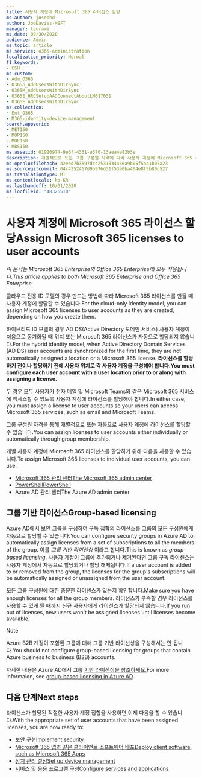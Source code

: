 ```yaml
---
title: 사용자 계정에 Microsoft 365 라이선스 할당
ms.author: josephd
author: JoeDavies-MSFT
manager: laurawi
ms.date: 09/30/2020
audience: Admin
ms.topic: article
ms.service: o365-administration
localization_priority: Normal
f1.keywords:
- CSH
ms.custom:
- Adm_O365
- O365p_AddUsersWithDirSync
- O365M_AddUsersWithDirSync
- O365E_HRCSetupAADConnectAboutLM617031
- O365E_AddUsersWithDirSync
ms.collection:
- Ent_O365
- M365-identity-device-management
search.appverid:
- MET150
- MOP150
- MOE150
- MBS150
ms.assetid: 01920974-9e6f-4331-a370-13aea4e82b3e
description: 개별적으로 또는 그룹 구성원 자격에 따라 사용자 계정에 Microsoft 365 라이선스를 할당하는 방법을 설명 합니다.
ms.openlocfilehash: a2eed7b3597dcc2531834456a9b05f5aa1b07a23
ms.sourcegitcommit: 04c4252457d9b976d31f53e0ba404e8f5b80d527
ms.translationtype: MT
ms.contentlocale: ko-KR
ms.lasthandoff: 10/01/2020
ms.locfileid: "48326510"
---
```

# <a name="assign-microsoft-365-licenses-to-user-accounts"></a><span data-ttu-id="e110d-103">사용자 계정에 Microsoft 365 라이선스 할당</span><span class="sxs-lookup"><span data-stu-id="e110d-103">Assign Microsoft 365 licenses to user accounts</span></span>

<span data-ttu-id="e110d-104">*이 문서는 Microsoft 365 Enterprise와 Office 365 Enterprise에 모두 적용됩니다.*</span><span class="sxs-lookup"><span data-stu-id="e110d-104">*This article applies to both Microsoft 365 Enterprise and Office 365 Enterprise.*</span></span>

<span data-ttu-id="e110d-105">클라우드 전용 ID 모델의 경우 만드는 방법에 따라 Microsoft 365 라이선스를 만들 때 사용자 계정에 할당할 수 있습니다.</span><span class="sxs-lookup"><span data-stu-id="e110d-105">For the cloud-only identity model, you can assign Microsoft 365 licenses to user accounts as they are created, depending on how you create them.</span></span>

<span data-ttu-id="e110d-106">하이브리드 ID 모델의 경우 AD DS(Active Directory 도메인 서비스) 사용자 계정이 처음으로 동기화될 때 위치 또는 Microsoft 365 라이선스가 자동으로 할당되지 않습니다.</span><span class="sxs-lookup"><span data-stu-id="e110d-106">For the hybrid identity model, when Active Directory Domain Services (AD DS) user accounts are synchronized for the first time, they are not automatically assigned a location or a Microsoft 365 license.</span></span> <span data-ttu-id="e110d-107">**라이선스를 할당하기 전이나 할당하기 전에 사용자 위치로 각 사용자 계정을 구성해야 합니다.**</span><span class="sxs-lookup"><span data-stu-id="e110d-107">**You must configure each user account with a user location prior to or along with assigning a license.**</span></span>

<span data-ttu-id="e110d-108">두 경우 모두 사용자가 전자 메일 및 Microsoft Teams와 같은 Microsoft 365 서비스에 액세스할 수 있도록 사용자 계정에 라이선스를 할당해야 합니다.</span><span class="sxs-lookup"><span data-stu-id="e110d-108">In either case, you must assign a license to user accounts so your users can access Microsoft 365 services, such as email and Microsoft Teams.</span></span>

<span data-ttu-id="e110d-109">그룹 구성원 자격을 통해 개별적으로 또는 자동으로 사용자 계정에 라이선스를 할당할 수 있습니다.</span><span class="sxs-lookup"><span data-stu-id="e110d-109">You can assign licenses to user accounts either individually or automatically through group membership.</span></span>

<span data-ttu-id="e110d-110">개별 사용자 계정에 Microsoft 365 라이선스를 할당하기 위해 다음을 사용할 수 있습니다.</span><span class="sxs-lookup"><span data-stu-id="e110d-110">To assign Microsoft 365 licenses to individual user accounts, you can use:</span></span>

- [<span data-ttu-id="e110d-111">Microsoft 365 관리 센터</span><span class="sxs-lookup"><span data-stu-id="e110d-111">The Microsoft 365 admin center</span></span>](https://docs.microsoft.com/microsoft-365/admin/manage/assign-licenses-to-users)
- [<span data-ttu-id="e110d-112">PowerShell</span><span class="sxs-lookup"><span data-stu-id="e110d-112">PowerShell</span></span>](assign-licenses-to-user-accounts-with-microsoft-365-powershell.md)
- <span data-ttu-id="e110d-113">Azure AD 관리 센터</span><span class="sxs-lookup"><span data-stu-id="e110d-113">The Azure AD admin center</span></span>

## <a name="group-based-licensing"></a><span data-ttu-id="e110d-114">그룹 기반 라이선스</span><span class="sxs-lookup"><span data-stu-id="e110d-114">Group-based licensing</span></span>

<span data-ttu-id="e110d-115">Azure AD에서 보안 그룹을 구성하여 구독 집합의 라이선스를 그룹의 모든 구성원에게 자동으로 할당할 수 있습니다.</span><span class="sxs-lookup"><span data-stu-id="e110d-115">You can configure security groups in Azure AD to automatically assign licenses from a set of subscriptions to all the members of the group.</span></span> <span data-ttu-id="e110d-116">이를 *그룹 기반 라이센싱* 이라고 합니다.</span><span class="sxs-lookup"><span data-stu-id="e110d-116">This is known as *group-based licensing*.</span></span> <span data-ttu-id="e110d-117">사용자 계정이 그룹에 추가되거나 제거된다면 그룹 구독 라이센스는 사용자 계정에서 자동으로 할당되거나 할당 해제됩니다.</span><span class="sxs-lookup"><span data-stu-id="e110d-117">If a user account is added to or removed from the group, the licenses for the group's subscriptions will be automatically assigned or unassigned from the user account.</span></span>

<span data-ttu-id="e110d-118">모든 그룹 구성원에 대한 충분한 라이센스가 있는지 확인합니다.</span><span class="sxs-lookup"><span data-stu-id="e110d-118">Make sure you have enough licenses for all the group members.</span></span> <span data-ttu-id="e110d-119">라이선스가 부족할 경우 라이선스를 사용할 수 있게 될 때까지 신규 사용자에게 라이선스가 할당되지 않습니다.</span><span class="sxs-lookup"><span data-stu-id="e110d-119">If you run out of licenses, new users won't be assigned licenses until licenses become available.</span></span>

>[!Note]
><span data-ttu-id="e110d-120">Azure B2B 계정이 포함된 그룹에 대해 그룹 기반 라이선싱을 구성해서는 안 됩니다.</span><span class="sxs-lookup"><span data-stu-id="e110d-120">You should not configure group-based licensing for groups that contain Azure business to business (B2B) accounts.</span></span>
>

<span data-ttu-id="e110d-121">자세한 내용은 Azure AD에서 그룹 [기반 라이선싱을 참조하세요.](https://docs.microsoft.com/azure/active-directory/fundamentals/active-directory-licensing-whatis-azure-portal)</span><span class="sxs-lookup"><span data-stu-id="e110d-121">For more informaion, see [group-based licensing in Azure AD](https://docs.microsoft.com/azure/active-directory/fundamentals/active-directory-licensing-whatis-azure-portal).</span></span>

## <a name="next-steps"></a><span data-ttu-id="e110d-122">다음 단계</span><span class="sxs-lookup"><span data-stu-id="e110d-122">Next steps</span></span>

<span data-ttu-id="e110d-123">라이선스가 할당된 적절한 사용자 계정 집합을 사용하면 이제 다음을 할 수 있습니다.</span><span class="sxs-lookup"><span data-stu-id="e110d-123">With the appropriate set of user accounts that have been assigned licenses, you are now ready to:</span></span>

- [<span data-ttu-id="e110d-124">보안 구현</span><span class="sxs-lookup"><span data-stu-id="e110d-124">Implement security</span></span>](https://docs.microsoft.com/microsoft-365/security/office-365-security/security-roadmap)
- [<span data-ttu-id="e110d-125">Microsoft 365 앱과 같은 클라이언트 소프트웨어 배포</span><span class="sxs-lookup"><span data-stu-id="e110d-125">Deploy client software, such as Microsoft 365 Apps</span></span>](https://docs.microsoft.com/DeployOffice/deployment-guide-microsoft-365-apps)
- [<span data-ttu-id="e110d-126">장치 관리 설정</span><span class="sxs-lookup"><span data-stu-id="e110d-126">Set up device management</span></span>](device-management-roadmap-microsoft-365.md)
- [<span data-ttu-id="e110d-127">서비스 및 응용 프로그램 구성</span><span class="sxs-lookup"><span data-stu-id="e110d-127">Configure services and applications</span></span>](configure-services-and-applications.md)
